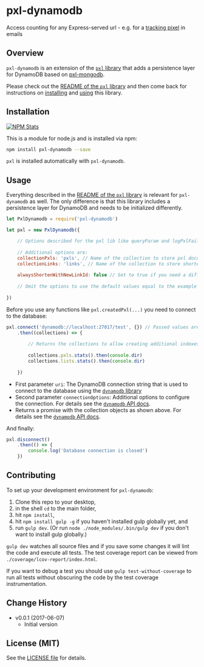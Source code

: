 # pxl-dynamodb

Access counting for any Express-served url - e.g. for a [tracking pixel](https://en.wikipedia.org/wiki/Web_beacon) in emails

## Overview

`pxl-dynamodb` is an extension of the [`pxl` library](https://github.com/analog-nico/pxl) that adds a persistence layer for DynamoDB based on [pxl-mongodb](https://github.com/analog-nico/pxl-mongodb).

Please check out the [README of the `pxl` library](https://github.com/analog-nico/pxl#readme) and then come back for instructions on [installing](#installation) and [using](#usage) this library.

## Installation

[![NPM Stats](https://nodei.co/npm/pxl-dynamodb.png?downloads=true)](https://npmjs.org/package/pxl-dynamodb)

This is a module for node.js and is installed via npm:

``` bash
npm install pxl-dynamodb --save
```

`pxl` is installed automatically with `pxl-dynamodb`.

## Usage

Everything described in the [README of the `pxl` library](https://github.com/analog-nico/pxl#readme) is relevant for `pxl-dynamodb` as well. The only difference is that this library includes a persistence layer for DynamoDB and needs to be initialized differently.

``` js
let PxlDynamodb = require('pxl-dynamodb')

let pxl = new PxlDynamodb({

    // Options described for the pxl lib like queryParam and logPxlFailed can be passed here as well
    
    // Additional options are:
    collectionPxls: 'pxls', // Name of the collection to store pxl documents for access tracking
    collectionLinks: 'links', // Name of the collection to store shortened links
    
    alwaysShortenWithNewLinkId: false // Set to true if you need a different linkId each time you shorten a link - even if the link was shortened before
    
    // Omit the options to use the default values equal to the example values above
    
})
```

Before you use any functions like `pxl.createdPxl(...)` you need to connect to the database:

``` js
pxl.connect('dynamodb://localhost:27017/test', {}) // Passed values are the defaults
    .then((collections) => {
        
        // Returns the collections to allow creating additional indexes etc.
        
        collections.pxls.stats().then(console.dir)
        collections.lists.stats().then(console.dir)
        
    })
```

- First parameter `uri`: The DynamoDB connection string that is used to connect to the database using the [`dynamodb` library](https://www.npmjs.com/package/dynamodb)
- Second parameter `connectionOptions`: Additional options to configure the connection. For details see the [`dynamodb` API docs](http://dynamodb.github.io/node-dynamodb-native/2.2/api/MongoClient.html#.connect).
- Returns a promise with the collection objects as shown above. For details see the [`dynamodb` API docs](http://dynamodb.github.io/node-dynamodb-native/2.2/api/Collection.html).

And finally:

``` js
pxl.disconnect()
    .then(() => {
        console.log('Database connection is closed')
    })
```

## Contributing

To set up your development environment for `pxl-dynamodb`:

1. Clone this repo to your desktop,
2. in the shell `cd` to the main folder,
3. hit `npm install`,
4. hit `npm install gulp -g` if you haven't installed gulp globally yet, and
5. run `gulp dev`. (Or run `node ./node_modules/.bin/gulp dev` if you don't want to install gulp globally.)

`gulp dev` watches all source files and if you save some changes it will lint the code and execute all tests. The test coverage report can be viewed from `./coverage/lcov-report/index.html`.

If you want to debug a test you should use `gulp test-without-coverage` to run all tests without obscuring the code by the test coverage instrumentation.

## Change History

- v0.0.1 (2017-06-07)
    - Initial version

## License (MIT)

See the [LICENSE file](LICENSE) for details.

